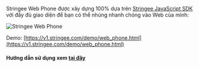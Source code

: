 



Stringee Web Phone được xây dựng 100% dựa trên [Stringee JavaScript SDK](https://developer.stringee.com/download#contentSdkWebsite) với đầy đủ giao diện để bạn có thể nhúng nhanh chóng vào Web của mình:

![Stringee Web Phone](https://static.stringee.com/docs/images/pcc/Stringee_web_phone.png "Stringee Web SoftPhone")

Demo: [https://v1.stringee.com/demo/web_phone.html](https://v1.stringee.com/demo/web_phone.html)



#### Hướng dẫn sử dụng xem [tại đây](https://stringee.com/vi/blog/post/stringee-web-softphone)



